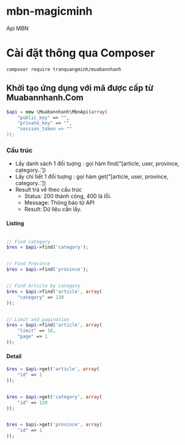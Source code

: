 mbn-magicminh
===============

Api MBN

# Cài đặt thông qua Composer 
```
composer require tranquangminh/muabannhanh
```

## Khởi tạo ứng dụng với mã được cấp từ Muabannhanh.Com
```php
$api = new \Muabannhanh\MbnApi(array(
    "public_key" => "",
    "private_key" => "",
    "session_token => ""
));

```

### Cấu trúc
* Lấy danh sách 1 đối tuợng : gọi hàm find("[article, user, province, category..'])
* Lấy chi tiết 1 đối tuợng : gọi hàm get("[article, user, province, category..'])
* Result trả về theo cấu trúc 
    * Status: 200 thành công, 400 là lỗi.
    * Message: Thông báo từ API
    * Result: Dữ liệu cần lấy.
    
    

#### Listing
```php

// Find category
$res = $api->find('category');


// Find Province
$res = $api->find('province');


// Find Article by category
$res = $api->find('article', array(
    "category" => 139
));


// Limit and pagination
$res = $api->find('article', array(
    "limit" => 10,
    "page" => 1
));
```

#### Detail
```php
$res = $api->get('article', array(
    "id" => 1
));


$res = $api->get('category', array(
    "id" => 139
));


$res = $api->get('province', array(
    "id" => 1
));
```
